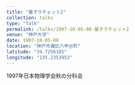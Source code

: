 ```yaml
---
title: "量子ラチェット2"
collection: talks
type: "Talk"
permalink: /talks/1997-10-05-08-量子ラチェット2
venue: "神戸大学"
date: 1997-10-05-08
location: "神戸市灘区六甲台町"
latitude: "34.7256185"
longitude: "135.2353953"
---
```


1997年日本物理学会秋の分科会
